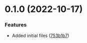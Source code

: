 # 0.1.0 (2022-10-17)


### Features

* Added initial files ([753b1b7](https://github.com/Pradumnasaraf/Kubernetes/commit/753b1b7a5c1e8c40816946ee0d08a36f13675029))



